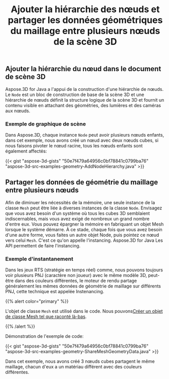 ﻿---
title: Ajouter la hiérarchie des nœuds et partager les données géométriques du maillage entre plusieurs nœuds de la scène 3D
type: docs
weight: 20
url: /fr/java/add-node-hierarchy-and-share-geometric-data-of-mesh-among-multiple-nodes-of-3d-scene/
description: Aspose.3D for Java a l'appui de la construction d'une hiérarchie de nœuds. Le nœud est un bloc de construction de base de la scène 3D et une hiérarchie de nœuds définit la structure logique de la scène 3D et fournit un contenu visible en attachant des géométries, des lumières et des caméras aux nœuds.
---
## **Ajouter la hiérarchie du nœud dans le document de scène 3D**
Aspose.3D for Java a l'appui de la construction d'une hiérarchie de nœuds. Le `Node` est un bloc de construction de base de la scène 3D et une hiérarchie de nœuds définit la structure logique de la scène 3D et fournit un contenu visible en attachant des géométries, des lumières et des caméras aux nœuds.
### **Exemple de graphique de scène**

Dans Aspose.3D, chaque instance `Node` peut avoir plusieurs nœuds enfants, dans cet exemple, nous avons créé un nœud avec deux nœuds cubes, si nous faisons pivoter le nœud racine, tous les nœuds enfants sont également affectés:

{{< gist "aspose-3d-gists" "50e7f479a64956c0bf78841c0799ba76" "aspose-3d-src-examples-geometry-AddNodeHierarchy.java" >}}
## **Partager les données de géométrie du maillage entre plusieurs nœuds**
Afin de diminuer les nécessités de la mémoire, une seule instance de la classe `Mesh` peut être liée à diverses instances de la classe `Node`. Envisagez que vous avez besoin d'un système où tous les cubes 3D semblaient indiscernables, mais vous avez exigé de nombreux un grand nombre d'entre eux. Vous pouvez épargner la mémoire en fabriquant un objet Mesh lorsque le système démarre. À ce stade, chaque fois que vous avez besoin d'une autre forme, vous faites un autre objet Node, puis pointez ce nœud vers celui `Mesh`. C'est ce qu'on appelle l'instancing. Aspose.3D for Java Les API permettent de faire l'instancing.
### **Exemple d'instantanement**
Dans les jeux RTS (stratégie en temps réel) comme, nous pouvons toujours voir plusieurs PNJ (caractère non joueur) avec le même modèle 3D, peut-être dans des couleurs différentes, le moteur de rendu partage généralement les mêmes données de géométrie de maillage sur différents PNJ, cette technique est appelée Instenancing.

{{% alert color="primary" %}} 

L'objet de classe `Mesh` est utilisé dans le code. Nous pouvons[Créer un objet de classe Mesh tel que raconté là-bas](https://docs.dynabic.com/display/3djava/Create+3D+Mesh+and+Scene).

{{% /alert %}} 

Démonstration de l'exemple de code:

{{< gist "aspose-3d-gists" "50e7f479a64956c0bf78841c0799ba76" "aspose-3d-src-examples-geometry-ShareMeshGeometryData.java" >}}


Dans cet exemple, nous avons créé 3 nœuds cubes partagent le même maillage, chacun d'eux a un matériau différent avec des couleurs différentes.

